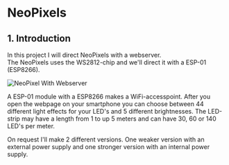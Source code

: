 # NeoPixels
## 1. Introduction  
  
In this project I will direct NeoPixels with a webserver.  
The NeoPixels uses the WS2812-chip and we'll direct it with a ESP-01 (ESP8266).  
  
![NeoPixel With Webserver](https://user-images.githubusercontent.com/61419372/75160524-70b68f00-571a-11ea-8c7b-fc4758ba1847.PNG)
  
A ESP-01 module with a ESP8266 makes a WiFi-accesspoint. After you open the webpage on your smartphone you can choose between 44 different light effects for your LED's and 5 different brightnesses. The LED-strip may have a length from 1 to up 5 meters and can have 30, 60 or 140 LED's per meter.  
  
On request I'll make 2 different versions. One weaker version with an external power supply and one stronger version with an internal power supply. 
